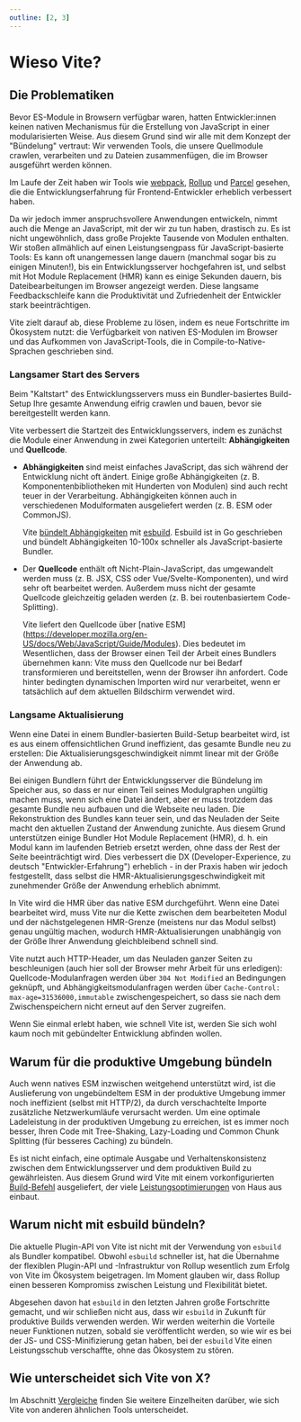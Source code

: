 ```yaml
---
outline: [2, 3]
---
```


# Wieso Vite?

## Die Problematiken

Bevor ES-Module in Browsern verfügbar waren, hatten Entwickler:innen keinen nativen Mechanismus für die Erstellung von JavaScript in einer modularisierten Weise. Aus diesem Grund sind wir alle mit dem Konzept der "Bündelung" vertraut: Wir verwenden Tools, die unsere Quellmodule crawlen, verarbeiten und zu Dateien zusammenfügen, die im Browser ausgeführt werden können.

Im Laufe der Zeit haben wir Tools wie [webpack](https://webpack.js.org/), [Rollup](https://rollupjs.org) und [Parcel](https://parceljs.org/) gesehen, die die Entwicklungserfahrung für Frontend-Entwickler erheblich verbessert haben.

Da wir jedoch immer anspruchsvollere Anwendungen entwickeln, nimmt auch die Menge an JavaScript, mit der wir zu tun haben, drastisch zu. Es ist nicht ungewöhnlich, dass große Projekte Tausende von Modulen enthalten. Wir stoßen allmählich auf einen Leistungsengpass für JavaScript-basierte Tools: Es kann oft unangemessen lange dauern (manchmal sogar bis zu einigen Minuten!), bis ein Entwicklungsserver hochgefahren ist, und selbst mit Hot Module Replacement (HMR) kann es einige Sekunden dauern, bis Dateibearbeitungen im Browser angezeigt werden. Diese langsame Feedbackschleife kann die Produktivität und Zufriedenheit der Entwickler stark beeinträchtigen.

Vite zielt darauf ab, diese Probleme zu lösen, indem es neue Fortschritte im Ökosystem nutzt: die Verfügbarkeit von nativen ES-Modulen im Browser und das Aufkommen von JavaScript-Tools, die in Compile-to-Native-Sprachen geschrieben sind.

### Langsamer Start des Servers

Beim "Kaltstart" des Entwicklungsservers muss ein Bundler-basiertes Build-Setup Ihre gesamte Anwendung eifrig crawlen und bauen, bevor sie bereitgestellt werden kann.

Vite verbessert die Startzeit des Entwicklungsservers, indem es zunächst die Module einer Anwendung in zwei Kategorien unterteilt: **Abhängigkeiten** und **Quellcode**.

- **Abhängigkeiten** sind meist einfaches JavaScript, das sich während der Entwicklung nicht oft ändert. Einige große Abhängigkeiten (z. B. Komponentenbibliotheken mit Hunderten von Modulen) sind auch recht teuer in der Verarbeitung. Abhängigkeiten können auch in verschiedenen Modulformaten ausgeliefert werden (z. B. ESM oder CommonJS).

  Vite [bündelt Abhängigkeiten](./dep-pre-bundling) mit [esbuild](https://esbuild.github.io/). Esbuild ist in Go geschrieben und bündelt Abhängigkeiten 10-100x schneller als JavaScript-basierte Bundler.

- Der **Quellcode** enthält oft Nicht-Plain-JavaScript, das umgewandelt werden muss (z. B. JSX, CSS oder Vue/Svelte-Komponenten), und wird sehr oft bearbeitet werden. Außerdem muss nicht der gesamte Quellcode gleichzeitig geladen werden (z. B. bei routenbasiertem Code-Splitting).

  Vite liefert den Quellcode über [native ESM] (https://developer.mozilla.org/en-US/docs/Web/JavaScript/Guide/Modules). Dies bedeutet im Wesentlichen, dass der Browser einen Teil der Arbeit eines Bundlers übernehmen kann: Vite muss den Quellcode nur bei Bedarf transformieren und bereitstellen, wenn der Browser ihn anfordert. Code hinter bedingten dynamischen Importen wird nur verarbeitet, wenn er tatsächlich auf dem aktuellen Bildschirm verwendet wird.

<script setup>
import bundlerSvg from '../images/bundler.svg?raw'
import esmSvg from '../images/esm.svg?raw'
</script>
<svg-image :svg="bundlerSvg" />
<svg-image :svg="esmSvg" />

### Langsame Aktualisierung

Wenn eine Datei in einem Bundler-basierten Build-Setup bearbeitet wird, ist es aus einem offensichtlichen Grund ineffizient, das gesamte Bundle neu zu erstellen: Die Aktualisierungsgeschwindigkeit nimmt linear mit der Größe der Anwendung ab.

Bei einigen Bundlern führt der Entwicklungsserver die Bündelung im Speicher aus, so dass er nur einen Teil seines Modulgraphen ungültig machen muss, wenn sich eine Datei ändert, aber er muss trotzdem das gesamte Bundle neu aufbauen und die Webseite neu laden. Die Rekonstruktion des Bundles kann teuer sein, und das Neuladen der Seite macht den aktuellen Zustand der Anwendung zunichte. Aus diesem Grund unterstützen einige Bundler Hot Module Replacement (HMR), d. h. ein Modul kann im laufenden Betrieb ersetzt werden, ohne dass der Rest der Seite beeinträchtigt wird. Dies verbessert die DX (Developer-Experience, zu deutsch "Entwickler-Erfahrung") erheblich - in der Praxis haben wir jedoch festgestellt, dass selbst die HMR-Aktualisierungsgeschwindigkeit mit zunehmender Größe der Anwendung erheblich abnimmt.

In Vite wird die HMR über das native ESM durchgeführt. Wenn eine Datei bearbeitet wird, muss Vite nur die Kette zwischen dem bearbeiteten Modul und der nächstgelegenen HMR-Grenze (meistens nur das Modul selbst) genau ungültig machen, wodurch HMR-Aktualisierungen unabhängig von der Größe Ihrer Anwendung gleichbleibend schnell sind.

Vite nutzt auch HTTP-Header, um das Neuladen ganzer Seiten zu beschleunigen (auch hier soll der Browser mehr Arbeit für uns erledigen): Quellcode-Modulanfragen werden über `304 Not Modified` an Bedingungen geknüpft, und Abhängigkeitsmodulanfragen werden über `Cache-Control: max-age=31536000,immutable` zwischengespeichert, so dass sie nach dem Zwischenspeichern nicht erneut auf den Server zugreifen.

Wenn Sie einmal erlebt haben, wie schnell Vite ist, werden Sie sich wohl kaum noch mit gebündelter Entwicklung abfinden wollen.

## Warum für die produktive Umgebung bündeln

Auch wenn natives ESM inzwischen weitgehend unterstützt wird, ist die Auslieferung von ungebündeltem ESM in der produktive Umgebung immer noch ineffizient (selbst mit HTTP/2), da durch verschachtelte Importe zusätzliche Netzwerkumläufe verursacht werden. Um eine optimale Ladeleistung in der produktiven Umgebung zu erreichen, ist es immer noch besser, Ihren Code mit Tree-Shaking, Lazy-Loading und Common Chunk Splitting (für besseres Caching) zu bündeln.

Es ist nicht einfach, eine optimale Ausgabe und Verhaltenskonsistenz zwischen dem Entwicklungsserver und dem produktiven Build zu gewährleisten. Aus diesem Grund wird Vite mit einem vorkonfigurierten [Build-Befehl](./build) ausgeliefert, der viele [Leistungsoptimierungen](./features#build-optimizations) von Haus aus einbaut.

## Warum nicht mit esbuild bündeln?

Die aktuelle Plugin-API von Vite ist nicht mit der Verwendung von `esbuild` als Bundler kompatibel. Obwohl `esbuild` schneller ist, hat die Übernahme der flexiblen Plugin-API und -Infrastruktur von Rollup wesentlich zum Erfolg von Vite im Ökosystem beigetragen. Im Moment glauben wir, dass Rollup einen besseren Kompromiss zwischen Leistung und Flexibilität bietet.

Abgesehen davon hat `esbuild` in den letzten Jahren große Fortschritte gemacht, und wir schließen nicht aus, dass wir `esbuild` in Zukunft für produktive Builds verwenden werden. Wir werden weiterhin die Vorteile neuer Funktionen nutzen, sobald sie veröffentlicht werden, so wie wir es bei der JS- und CSS-Minifizierung getan haben, bei der `esbuild` Vite einen Leistungsschub verschaffte, ohne das Ökosystem zu stören.

## Wie unterscheidet sich Vite von X?

Im Abschnitt [Vergleiche](./comparisons) finden Sie weitere Einzelheiten darüber, wie sich Vite von anderen ähnlichen Tools unterscheidet.
